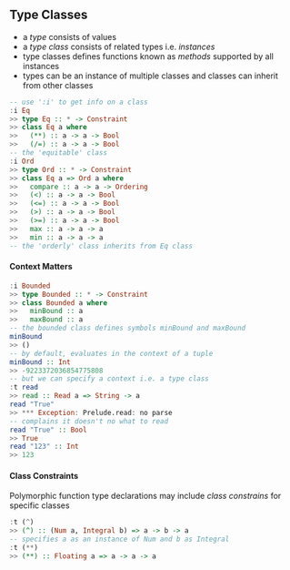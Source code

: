 ## Type Classes

- a *type* consists of values
- a *type class* consists of related types i.e. *instances*
- type classes defines functions known as *methods* supported by all instances
- types can be an instance of multiple classes and classes can inherit from other classes

```haskell
-- use ':i' to get info on a class
:i Eq
>> type Eq :: * -> Constraint
>> class Eq a where
>>   (**) :: a -> a -> Bool  
>>   (/=) :: a -> a -> Bool 
-- the 'equitable' class
:i Ord
>> type Ord :: * -> Constraint
>> class Eq a => Ord a where
>>   compare :: a -> a -> Ordering
>>   (<) :: a -> a -> Bool
>>   (<=) :: a -> a -> Bool
>>   (>) :: a -> a -> Bool
>>   (>=) :: a -> a -> Bool
>>   max :: a -> a -> a
>>   min :: a -> a -> a
-- the 'orderly' class inherits from Eq class
```

#### Context Matters

```haskell
:i Bounded
>> type Bounded :: * -> Constraint
>> class Bounded a where
>>   minBound :: a
>>   maxBound :: a
-- the bounded class defines symbols minBound and maxBound
minBound
>> ()
-- by default, evaluates in the context of a tuple
minBound :: Int
>> -9223372036854775808
-- but we can specify a context i.e. a type class
:t read
>> read :: Read a => String -> a
read "True"
>> *** Exception: Prelude.read: no parse
-- complains it doesn't no what to read
read "True" :: Bool
>> True
read "123" :: Int
>> 123
```

#### Class Constraints

Polymorphic function type declarations may include *class constrains* for specific classes

```haskell
:t (^)
>> (^) :: (Num a, Integral b) => a -> b -> a
-- specifies a as an instance of Num and b as Integral
:t (**)
>> (**) :: Floating a => a -> a -> a
```
